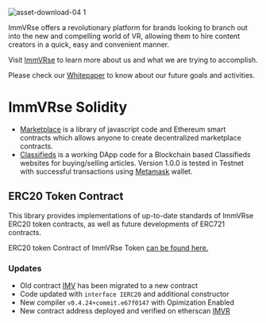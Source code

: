 ![asset-download-04 1](https://user-images.githubusercontent.com/43682009/48822419-3deb5180-ed87-11e8-8312-44b71747fa24.png)

ImmVRse offers a revolutionary platform for brands looking to branch out into the new and compelling world of VR, allowing them to hire content creators in a quick, easy and convenient manner.

Visit [ImmVRse](https://immvr.se/) to learn more about us and what we are trying to accomplish.

Please check our [Whitepaper](https://immvr.se/wp-content/uploads/2018/10/Whitepaper-ImmVRse-5.2.pdf) to know about our future goals and activities. 

# ImmVRse Solidity

* [Marketplace](https://github.com/immvrse/immvrse-solidity/tree/master/contracts/Marketplace) is a library of javascript code and Ethereum smart contracts which allows anyone to create decentralized marketplace contracts.
* [Classifieds](https://github.com/immvrse/immvrse-solidity/tree/master/contracts/Marketplace/Classifieds/1.0.0) is a working DApp code for a Blockchain based Classifieds websites for buying/selling articles. Version 1.0.0 is tested in Testnet with successful transactions using [Metamask](https://metamask.io/) wallet.

## ERC20 Token Contract
This library provides implementations of up-to-date standards of ImmVRse ERC20 token contracts, as well as future developments of ERC721 contracts.

ERC20 token Contract of ImmVRse Token [can be found here.](https://github.com/immvrse/immvrse-solidity/blob/master/contracts/token/ERC20/ImmVRseTokenContract.sol)

### Updates
- Old contract [IMV](https://etherscan.io/address/0x97e63e68877eed5bddc8ddbecb50b5505eb03dd0#code) has been migrated to a new contract
- Code updated with `interface IERC20` and additional constructor
- New compiler `v0.4.24+commit.e67f0147` with Opimization Enabled
- New contract address deployed and verified on etherscan [IMVR](https://etherscan.io/token/0x7878424e994d8a2b8e329d31096922b7ceabe660)

